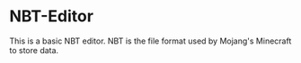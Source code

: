 # NBT-Editor
This is a basic NBT editor. NBT is the file format used by Mojang's Minecraft to store data.